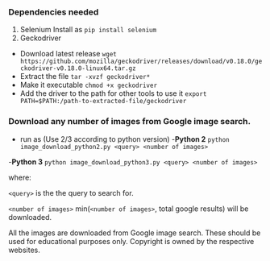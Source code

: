 ### Dependencies needed

1. Selenium
Install as `pip install selenium`
2. Geckodriver
- Download latest release
`wget https://github.com/mozilla/geckodriver/releases/download/v0.18.0/geckodriver-v0.18.0-linux64.tar.gz`
- Extract the file
`tar -xvzf geckodriver*`
- Make it executable
`chmod +x geckodriver`
- Add the driver to the path for other tools to use it
`export PATH=$PATH:/path-to-extracted-file/geckodriver`







### Download any number of images from Google image search.

- run as (Use 2/3 according to python version)
-**Python 2**
`python image_download_python2.py <query> <number of images>`

-**Python 3**
`python image_download_python3.py <query> <number of images>`

where:

`<query>` is the the query to search for.

`<number of images>` min(`<number of images>`, total google results) will be downloaded.

All the images are downloaded from Google image search. These should be used for educational purposes only. Copyright is owned by the respective websites.
